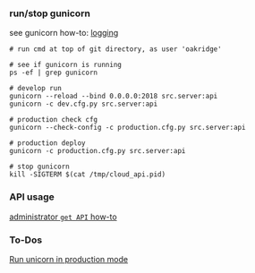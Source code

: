### run/stop gunicorn
see gunicorn how-to: [logging](http://docs.gunicorn.org/en/latest/settings.html#logging)
```shell
# run cmd at top of git directory, as user 'oakridge'

# see if gunicorn is running
ps -ef | grep gunicorn

# develop run 
gunicorn --reload --bind 0.0.0.0:2018 src.server:api
gunicorn -c dev.cfg.py src.server:api

# production check cfg
gunicorn --check-config -c production.cfg.py src.server:api

# production deploy
gunicorn -c production.cfg.py src.server:api

# stop gunicorn
kill -SIGTERM $(cat /tmp/cloud_api.pid)
```

### API usage
[administrator `get API` how-to](doc/api-howto.md)

### To-Dos
[Run unicorn in production mode](http://docs.gunicorn.org/en/stable/deploy.html)
